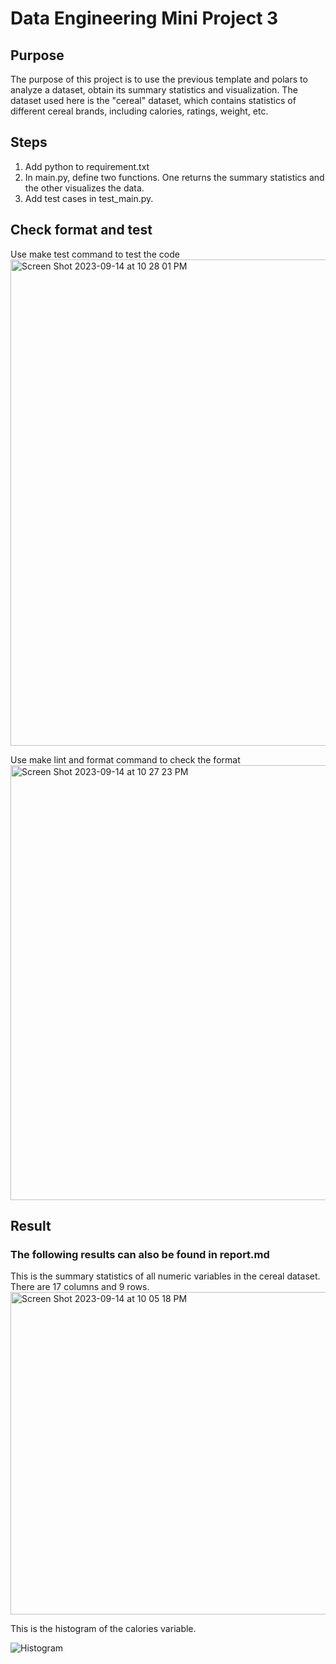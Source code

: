 # Data Engineering Mini Project 3
## Purpose
The purpose of this project is to use the previous template and polars to analyze a dataset, obtain its summary statistics and visualization. The dataset used here is the "cereal" dataset, which contains statistics of different cereal brands, including calories, ratings, weight, etc.
 
## Steps
1. Add python to requirement.txt
2. In main.py, define two functions. One returns the summary statistics and the other visualizes the data.
3. Add test cases in test_main.py.  

## Check format and test
Use make test command to test the code
<img width="778" alt="Screen Shot 2023-09-14 at 10 28 01 PM" src="https://github.com/nogibjj/KatherineT.DE.Mini-Project_3/assets/143833511/77100ebd-f18d-49cc-8d39-19ab25228f6b">


Use make lint and format command to check the format
<img width="696" alt="Screen Shot 2023-09-14 at 10 27 23 PM" src="https://github.com/nogibjj/KatherineT.DE.Mini-Project_3/assets/143833511/7837c565-088c-4091-a66b-d705f1368da1">


## Result
### The following results can also be found in report.md
This is the summary statistics of all numeric variables in the cereal dataset. There are 17 columns and 9 rows. 
<img width="516" alt="Screen Shot 2023-09-14 at 10 05 18 PM" src="https://github.com/nogibjj/KatherineT.DE.Mini-Project_3/assets/143833511/d5697b5f-057a-401c-89cd-1280fbdf2d4c">


This is the histogram of the calories variable. 

![Histogram](https://github.com/nogibjj/KatherineT.DE.Mini-Project_3/assets/143833511/8bdcbc75-e3ad-4590-8dd1-aff37646b15b)
